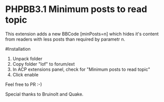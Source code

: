 # PHPBB3.1 Minimum posts to read topic

This extension adds a new BBCode [minPosts=n] which hides it's content from readers with less posts than required by parametr n.

#Installation
1) Unpack folder 
2) Copy folder "lof" to forum/ext
3) In ACP extensions panel, check for "Minimum posts to read topic"
4) Click enable

Feel free to PR :-) 

Special thanks to BruinoIt and Quake. 
